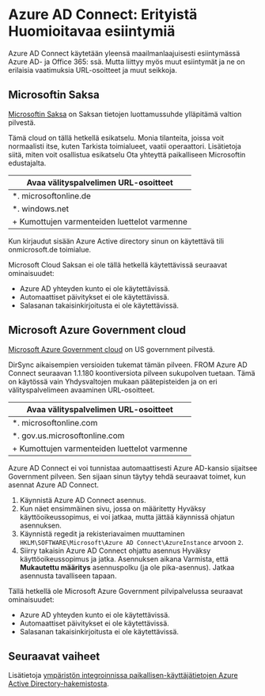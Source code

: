 <properties
    pageTitle="Azure AD Connect: Synkronoida palveluesiintymiä | Microsoft Azure"
    description="Tällä sivulla asiakirjat erityistä Huomioitavaa Azure AD-esiintymät."
    services="active-directory"
    documentationCenter=""
    authors="andkjell"
    manager="femila"
    editor=""/>

<tags
    ms.service="active-directory"
    ms.workload="identity"
    ms.tgt_pltfrm="na"
    ms.devlang="na"
    ms.topic="article"
    ms.date="06/27/2016"
    ms.author="billmath"/>

# <a name="azure-ad-connect-special-considerations-for-instances"></a>Azure AD Connect: Erityistä Huomioitavaa esiintymiä
Azure AD Connect käytetään yleensä maailmanlaajuisesti esiintymässä Azure AD- ja Office 365: ssä. Mutta liittyy myös muut esiintymät ja ne on erilaisia vaatimuksia URL-osoitteet ja muut seikkoja.

## <a name="microsoft-cloud-germany"></a>Microsoftin Saksa
[Microsoftin Saksa](http://www.microsoft.de/cloud-deutschland) on Saksan tietojen luottamussuhde ylläpitämä valtion pilvestä.

Tämä cloud on tällä hetkellä esikatselu. Monia tilanteita, joissa voit normaalisti itse, kuten Tarkista toimialueet, vaatii operaattori. Lisätietoja siitä, miten voit osallistua esikatselu Ota yhteyttä paikalliseen Microsoftin edustajalta.

Avaa välityspalvelimen URL-osoitteet |
--- |
\*. microsoftonline.de |
\*. windows.net |
+ Kumottujen varmenteiden luettelot varmenne |

Kun kirjaudut sisään Azure Active directory sinun on käytettävä tili onmicrosoft.de toimialue.

Microsoft Cloud Saksan ei ole tällä hetkellä käytettävissä seuraavat ominaisuudet:

- Azure AD yhteyden kunto ei ole käytettävissä.
- Automaattiset päivitykset ei ole käytettävissä.
- Salasanan takaisinkirjoitusta ei ole käytettävissä.

## <a name="microsoft-azure-government-cloud"></a>Microsoft Azure Government cloud
[Microsoft Azure Government cloud](https://azure.microsoft.com/features/gov/) on US government pilvestä.

DirSync aikaisempien versioiden tukemat tämän pilveen. FROM Azure AD Connect seuraavan 1.1.180 koontiversiota pilveen sukupolven tuetaan. Tämä on käytössä vain Yhdysvaltojen mukaan päätepisteiden ja on eri välityspalvelimeen avaaminen URL-osoitteet.

Avaa välityspalvelimen URL-osoitteet |
--- |
\*. microsoftonline.com |
\*. gov.us.microsoftonline.com |
+ Kumottujen varmenteiden luettelot varmenne |

Azure AD Connect ei voi tunnistaa automaattisesti Azure AD-kansio sijaitsee Government pilveen. Sen sijaan sinun täytyy tehdä seuraavat toimet, kun asennat Azure AD Connect.

1. Käynnistä Azure AD Connect asennus.
2. Kun näet ensimmäinen sivu, jossa on määritetty Hyväksy käyttöoikeussopimus, ei voi jatkaa, mutta jättää käynnissä ohjatun asennuksen.
3. Käynnistä regedit ja rekisteriavaimen muuttaminen `HKLM\SOFTWARE\Microsoft\Azure AD Connect\AzureInstance` arvoon `2`.
4. Siirry takaisin Azure AD Connect ohjattu asennus Hyväksy käyttöoikeussopimus ja jatka. Asennuksen aikana Varmista, että **Mukautettu määritys** asennuspolku (ja ole pika-asennus). Jatkaa asennusta tavalliseen tapaan.

Tällä hetkellä ole Microsoft Azure Government pilvipalvelussa seuraavat ominaisuudet:

- Azure AD yhteyden kunto ei ole käytettävissä.
- Automaattiset päivitykset ei ole käytettävissä.
- Salasanan takaisinkirjoitusta ei ole käytettävissä.

## <a name="next-steps"></a>Seuraavat vaiheet
Lisätietoja [ympäristön integroinnissa paikallisen-käyttäjätietojen Azure Active Directory-hakemistosta](active-directory-aadconnect.md).
